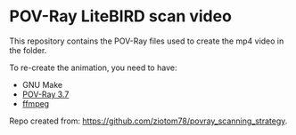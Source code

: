 # POV-Ray LiteBIRD scan video

This repository contains the POV-Ray files used to create the mp4 video in the folder.

To re-create the animation, you need to have:

-  GNU Make
-  [POV-Ray 3.7](http://povray.org/)
-  [ffmpeg](https://ffmpeg.org/)

Repo created from: https://github.com/ziotom78/povray_scanning_strategy.
